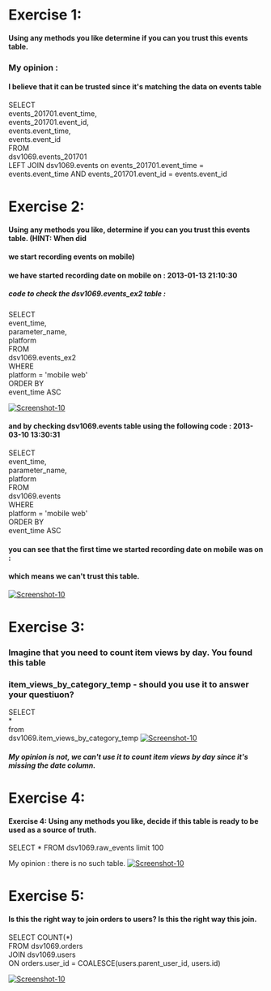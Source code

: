 # Exercise 1:
#### Using any methods you like determine if you can you trust this events table.

### My opinion : 
#### I believe that it can be trusted since it's matching the data on events table

SELECT \
  events_201701.event_time, \
  events_201701.event_id, \
  events.event_time, \
  events.event_id\
FROM \
  dsv1069.events_201701\
LEFT JOIN dsv1069.events on events_201701.event_time = events.event_time AND  events_201701.event_id = events.event_id

#
# Exercise 2:
#### Using any methods you like, determine if you can you trust this events table. (HINT: When did
#### we start recording events on mobile)
#### we have started recording date on mobile on : 2013-01-13 21:10:30
##### code to check the dsv1069.events_ex2 table :

SELECT \
  event_time,\
  parameter_name, \
  platform\
FROM \
  dsv1069.events_ex2\
WHERE\
  platform = 'mobile web'\
ORDER BY\
  event_time ASC
 
<a href="https://image.prntscr.com/image/5CMLohnSTVmshC3n9vew-w.png"><img src="https://image.prntscr.com/image/5CMLohnSTVmshC3n9vew-w.png" alt="Screenshot-10" border="0"></a>

 #### and by checking dsv1069.events table  using the following code : 2013-03-10 13:30:31
 
 SELECT \
  event_time,\
  parameter_name, \
  platform\
FROM \
  dsv1069.events\
WHERE\
  platform = 'mobile web'\
ORDER BY\
  event_time ASC
  
  #### you can see that the first time we started recording date on mobile was on : 
  #### which means we can't trust this table. 
  <a href="https://image.prntscr.com/image/MMQ8bJ1VSWK7q5GHvpwTPg.png"><img src="https://image.prntscr.com/image/MMQ8bJ1VSWK7q5GHvpwTPg.png" alt="Screenshot-10" border="0"></a>

#
# Exercise 3: 
### Imagine that you need to count item views by day. You found this table
### item_views_by_category_temp - should you use it to answer your questiuon?
SELECT \
  *\
from \
dsv1069.item_views_by_category_temp
<a href="https://image.prntscr.com/image/MezYuuQUR-OuGq24L2tcCQ.png"><img src="https://image.prntscr.com/image/MezYuuQUR-OuGq24L2tcCQ.png" alt="Screenshot-10" border="0"></a>
##### My opinion is not, we can't use it to count item views by day since it's missing the date column.
#



# Exercise 4:
#### Exercise 4: Using any methods you like, decide if this table is ready to be used as a source of truth.
 
 
SELECT 
*
FROM
dsv1069.raw_events
limit 100

My opinion :
there is no such table. 
<a href="https://image.prntscr.com/image/HFfCClglTLakewE02ZZjkw.png"><img src="https://image.prntscr.com/image/HFfCClglTLakewE02ZZjkw.png" alt="Screenshot-10" border="0"></a>


#
# Exercise 5:
#### Is this the right way to join orders to users? Is this the right way this join.

SELECT COUNT(*)\
FROM dsv1069.orders\
JOIN dsv1069.users\
ON orders.user_id = COALESCE(users.parent_user_id, users.id)

<a href="https://image.prntscr.com/image/8p1leyvVRly2iRXtuq7-BA.png"><img src="https://image.prntscr.com/image/8p1leyvVRly2iRXtuq7-BA.png" alt="Screenshot-10" border="0"></a>
